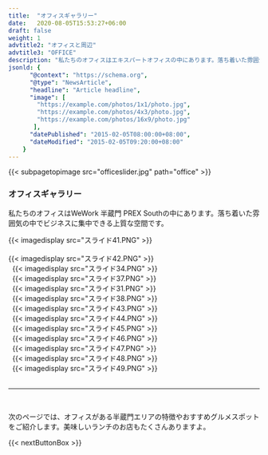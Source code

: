 ```yaml
---
title:  "オフィスギャラリー"
date:   2020-08-05T15:53:27+06:00
draft: false
weight: 1
advtitle2: "オフィスと周辺"
advtitle3: "OFFICE"
description: "私たちのオフィスはエキスパートオフィスの中にあります。落ち着いた雰囲気の中でビジネスに集中できる上質な空間です。"
jsonld: {
      "@context": "https://schema.org",
      "@type": "NewsArticle",
      "headline": "Article headline",
      "image": [
        "https://example.com/photos/1x1/photo.jpg",
        "https://example.com/photos/4x3/photo.jpg",
        "https://example.com/photos/16x9/photo.jpg"
       ],
      "datePublished": "2015-02-05T08:00:00+08:00",
      "dateModified": "2015-02-05T09:20:00+08:00"
    }
---
```

{{< subpagetopimage src="officeslider.jpg" path="office" >}}

### オフィスギャラリー

私たちのオフィスはWeWork 半蔵門 PREX Southの中にあります。落ち着いた雰囲気の中でビジネスに集中できる上質な空間です。
&nbsp;

{{< imagedisplay src="スライド41.PNG" >}}       
&nbsp;  
{{< imagedisplay src="スライド42.PNG" >}}  
&nbsp;
{{< imagedisplay src="スライド34.PNG" >}}  
&nbsp;
{{< imagedisplay src="スライド37.PNG" >}}  
&nbsp;
{{< imagedisplay src="スライド31.PNG" >}}  
&nbsp;
{{< imagedisplay src="スライド38.PNG" >}}  
&nbsp;
{{< imagedisplay src="スライド43.PNG" >}}   
&nbsp;
{{< imagedisplay src="スライド44.PNG" >}}   
&nbsp;
{{< imagedisplay src="スライド45.PNG" >}}   
&nbsp;
{{< imagedisplay src="スライド46.PNG" >}}   
&nbsp;
{{< imagedisplay src="スライド47.PNG" >}}   
&nbsp;
{{< imagedisplay src="スライド48.PNG" >}}   
&nbsp;
{{< imagedisplay src="スライド49.PNG" >}}   
&nbsp;

----
&nbsp; 

次のページでは、オフィスがある半蔵門エリアの特徴やおすすめグルメスポットをご紹介します。美味しいランチのお店もたくさんありますよ。

{{< nextButtonBox >}}
